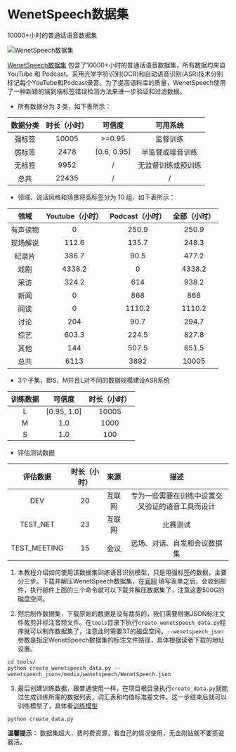 # WenetSpeech数据集

10000+小时的普通话语音数据集

![WenetSpeech数据集](./images/wenetspeech.jpg)

[WenetSpeech数据集](https://wenet-e2e.github.io/WenetSpeech/) 包含了10000+小时的普通话语音数据集，所有数据均来自 YouTube 和 Podcast。采用光学字符识别(OCR)和自动语音识别(ASR)技术分别标记每个YouTube和Podcast录音。为了提高语料库的质量，WenetSpeech使用了一种新颖的端到端标签错误检测方法来进一步验证和过滤数据。

 - 所有数据分为 3 类，如下表所示：

| 数据分类 | 时长（小时） |     可信度     |   可用系统    |
|:----:|:------:|:-----------:|:---------:|
| 强标签  | 10005  |   \>=0.95   |   监督训练    |
| 弱标签  |  2478  | [0.6, 0.95] | 半监督或噪音训练  |
| 无标签  |  9952  |      /      | 无监督训练或预训练 |
|  总共  | 22435  |      /      |     /     |

 - 领域、说话风格和场景将高标签分为 10 组，如下表所示：

|  领域  | Youtube（小时） | Podcast（小时） | 全部（小时） |
|:----:|:-----------:|:-----------:|:------:|
| 有声读物 |      0      |    250.9    | 250.9  |
| 现场解说 |    112.6    |    135.7    | 248.3  |
| 纪录片  |    386.7    |    90.5     | 477.2  |
|  戏剧  |   4338.2    |      0      | 4338.2 |
|  采访  |    324.2    |     614     | 938.2  |
|  新闻  |      0      |     868     |  868   |
|  阅读  |      0      |   1110.2    | 1110.2 |
|  讨论  |     204     |    90.7     | 294.7  |
|  综艺  |    603.3    |    224.5    | 827.8  |
|  其他  |     144     |    507.5    | 651.5  |
|  总共  |    6113     |    3892     | 10005  |

 - 3个子集，即S，M并且L对不同的数据规模建设ASR系统

| 训练数据 |     可信度     | 时长（小时） |
|:----:|:-----------:|:------:|
|  L   | [0.95, 1.0] | 10005  |
|  M   |     1.0     |  1000  |
|  S   |     1.0     |  100   |

 - 评估测试数据

|     评估数据      | 时长（小时） | 来源  |            描述            |
|:-------------:|:------:|:---:|:------------------------:|
|      DEV      |   20   | 互联网 | 专为一些需要在训练中设置交叉验证的语音工具而设计 |
|   TEST\_NET   |   23   | 互联网 |           比赛测试           |
| TEST\_MEETING |   15   | 会议  |      远场、对话、自发和会议数据集      |


1. 本教程介绍如何使用该数据集训练语音识别模型，只是用强标签的数据，主要分三步。下载并解压WenetSpeech数据集，在[官网](https://wenet-e2e.github.io/WenetSpeech/#download) 填写表单之后，会收到邮件，执行邮件上面的三个命令就可以下载并解压数据集了，注意这要500G的磁盘空间。

2. 然后制作数据集，下载原始的数据是没有裁剪的，我们需要根据JSON标注文件裁剪并标注音频文件。在`tools`目录下执行`create_wenetspeech_data.py`程序就可以制作数据集了，注意此时需要3T的磁盘空间。`--wenetspeech_json`参数是指定WenetSpeech数据集的标注文件路径，具体根据读者下载的地址设置。
```shell
cd tools/
python create_wenetspeech_data.py --wenetspeech_json=/media/wenetspeech/WenetSpeech.json
```

3. 最后创建训练数据，跟普通使用一样，在项目根目录执行`create_data.py`就能过生成训练所需的数据列表，词汇表和均值标准差文件。这一步结束后就可以训练模型了，具体看[训练模型](./train.md)
```shell
python create_data.py
```

**温馨提示：** 数据集超大，费时费资源，看自己的情况使用，无金刚钻就不要揽瓷器活。